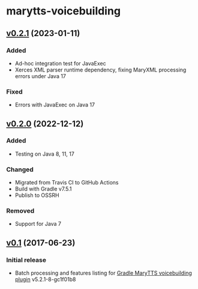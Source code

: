 marytts-voicebuilding
=====================

[v0.2.1] (2023-01-11)
---------------------

### Added

- Ad-hoc integration test for JavaExec
- Xerces XML parser runtime dependency, fixing MaryXML processing errors under Java 17

### Fixed

- Errors with JavaExec on Java 17

[v0.2.0] (2022-12-12)
---------------------

### Added

- Testing on Java 8, 11, 17

### Changed

- Migrated from Travis CI to GitHub Actions
- Build with Gradle v7.5.1
- Publish to OSSRH

### Removed

- Support for Java 7

[v0.1] (2017-06-23)
-------------------

### Initial release

- Batch processing and features listing for [Gradle MaryTTS voicebuilding plugin] v5.2.1-8-gc1f01b8

[v0.2.1]: https://github.com/marytts/marytts-voicebuilding/releases/tag/v0.2.1
[v0.2.0]: https://github.com/marytts/marytts-voicebuilding/releases/tag/v0.2.0
[v0.1]: https://github.com/marytts/marytts-voicebuilding/releases/tag/v0.1
[Gradle MaryTTS voicebuilding plugin]: https://github.com/marytts/gradle-marytts-voicebuilding-plugin
